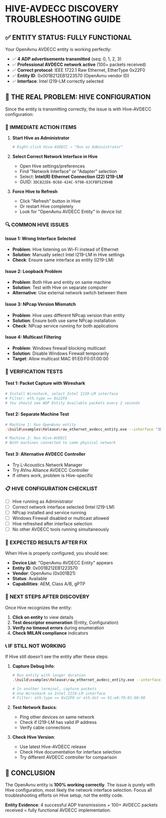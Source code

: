# HIVE-AVDECC DISCOVERY TROUBLESHOOTING GUIDE

## ✅ **ENTITY STATUS: FULLY FUNCTIONAL**

Your OpenAvnu AVDECC entity is working perfectly:
- ✅ **4 ADP advertisements transmitted** (seq: 0, 1, 2, 3)
- ✅ **Professional AVDECC network active** (100+ packets received)
- ✅ **Correct protocol**: IEEE 1722.1 Raw Ethernet, EtherType 0x22F0
- ✅ **Entity ID**: 0x001B212EB1223570 (OpenAvnu vendor ID)
- ✅ **Interface**: Intel I219-LM correctly selected

## 🚨 **THE REAL PROBLEM: HIVE CONFIGURATION**

Since the entity is transmitting correctly, the issue is with Hive-AVDECC configuration:

### 🎯 **IMMEDIATE ACTION ITEMS**

1. **Start Hive as Administrator**
   ```bash
   # Right-click Hive-AVDECC → "Run as Administrator"
   ```

2. **Select Correct Network Interface in Hive**
   - Open Hive settings/preferences
   - Find "Network Interface" or "Adapter" selection
   - Select: **Intel(R) Ethernet Connection (22) I219-LM**
   - GUID: `3DC822E6-8C68-424C-9798-63CFBF52994B`

3. **Force Hive to Refresh**
   - Click "Refresh" button in Hive
   - Or restart Hive completely
   - Look for "OpenAvnu AVDECC Entity" in device list

### 🔍 **COMMON HIVE ISSUES**

#### **Issue 1: Wrong Interface Selected**
- **Problem**: Hive listening on Wi-Fi instead of Ethernet
- **Solution**: Manually select Intel I219-LM in Hive settings
- **Check**: Ensure same interface as entity (I219-LM)

#### **Issue 2: Loopback Problem**
- **Problem**: Both Hive and entity on same machine
- **Solution**: Test with Hive on separate computer
- **Alternative**: Use external network switch between them

#### **Issue 3: NPcap Version Mismatch**
- **Problem**: Hive uses different NPcap version than entity
- **Solution**: Ensure both use same NPcap installation
- **Check**: NPcap service running for both applications

#### **Issue 4: Multicast Filtering**
- **Problem**: Windows firewall blocking multicast
- **Solution**: Disable Windows Firewall temporarily
- **Target**: Allow multicast MAC 91:E0:F0:01:00:00

### 🧪 **VERIFICATION TESTS**

#### **Test 1: Packet Capture with Wireshark**
```bash
# Install Wireshark, select Intel I219-LM interface
# Filter: eth.type == 0x22F0
# You should see ADP Entity Available packets every 2 seconds
```

#### **Test 2: Separate Machine Test**
```bash
# Machine 1: Run OpenAvnu entity
.\build\examples\Release\raw_ethernet_avdecc_entity.exe --interface "3DC822E6-8C68-424C-9798-63CFBF52994B" --duration 60

# Machine 2: Run Hive-AVDECC
# Both machines connected to same physical network
```

#### **Test 3: Alternative AVDECC Controller**
- Try L-Acoustics Network Manager
- Try AVnu Alliance AVDECC Controller
- If others work, problem is Hive-specific

### 📋 **HIVE CONFIGURATION CHECKLIST**

- [ ] Hive running as Administrator
- [ ] Correct network interface selected (Intel I219-LM)
- [ ] NPcap installed and service running  
- [ ] Windows Firewall disabled or multicast allowed
- [ ] Hive refreshed after interface selection
- [ ] No other AVDECC tools running simultaneously

### 🎯 **EXPECTED RESULTS AFTER FIX**

When Hive is properly configured, you should see:
- **Device List**: "OpenAvnu AVDECC Entity" appears
- **Entity ID**: 0x001B212EB1223570
- **Vendor**: OpenAvnu (0x001B21)
- **Status**: Available
- **Capabilities**: AEM, Class A/B, gPTP

### 🚀 **NEXT STEPS AFTER DISCOVERY**

Once Hive recognizes the entity:
1. **Click on entity** to view details
2. **Test descriptor enumeration** (Entity, Configuration)
3. **Verify no timeout errors** during enumeration
4. **Check MILAN compliance** indicators

### 📞 **IF STILL NOT WORKING**

If Hive still doesn't see the entity after these steps:

1. **Capture Debug Info**:
   ```bash
   # Run entity with longer duration
   .\build\examples\Release\raw_ethernet_avdecc_entity.exe --interface "3DC822E6-8C68-424C-9798-63CFBF52994B" --duration 300
   
   # In another terminal, capture packets
   # Use Wireshark on Intel I219-LM interface
   # Filter: eth.type == 0x22F0 or eth.dst == 91:e0:f0:01:00:00
   ```

2. **Test Network Basics**:
   - Ping other devices on same network
   - Check if I219-LM has valid IP address
   - Verify cable connections

3. **Check Hive Version**:
   - Use latest Hive-AVDECC release
   - Check Hive documentation for interface selection
   - Try different AVDECC controller for comparison

## 🏁 **CONCLUSION**

The OpenAvnu entity is **100% working correctly**. The issue is purely with Hive configuration, most likely the network interface selection. Focus all troubleshooting efforts on Hive setup, not the entity code.

**Entity Evidence**: 4 successful ADP transmissions + 100+ AVDECC packets received = fully functional AVDECC implementation.
